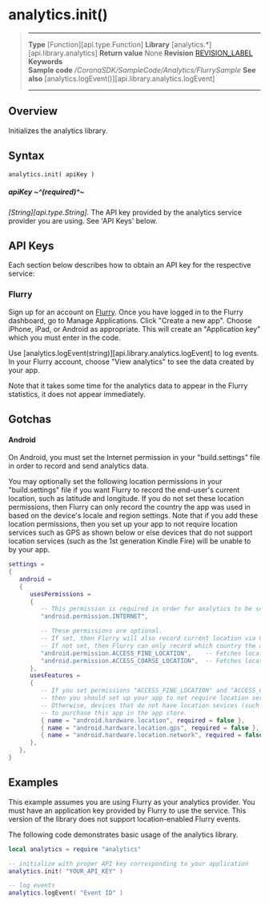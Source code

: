# analytics.init()

> --------------------- ------------------------------------------------------------------------------------------
> __Type__              [Function][api.type.Function]
> __Library__           [analytics.*][api.library.analytics]
> __Return value__      None
> __Revision__          [REVISION_LABEL](REVISION_URL)
> __Keywords__          
> __Sample code__       */CoronaSDK/SampleCode/Analytics/FlurrySample*
> __See also__          [analytics.logEvent()][api.library.analytics.logEvent]
> --------------------- ------------------------------------------------------------------------------------------


## Overview

Initializes the analytics library.

## Syntax

	analytics.init( apiKey )

##### apiKey ~^(required)^~
_[String][api.type.String]._ The API key provided by the analytics service provider you are using. See 'API Keys' below.


## API Keys

Each section below describes how to obtain an API key for the respective service:

### Flurry

Sign up for an account on [Flurry](http://www.flurry.com). Once you have logged in to the Flurry dashboard, go to Manage Applications. Click "Create a new app". Choose iPhone, iPad, or Android as appropriate. This will create an "Application key" which you must enter in the code.

Use [analytics.logEvent(string)][api.library.analytics.logEvent] to log events. In your Flurry account, choose "View analytics" to see the data created by your app.

Note that it takes some time for the analytics data to appear in the Flurry statistics, it does not appear immediately.

## Gotchas

#### Android

On Android, you must set the Internet permission in your "build.settings" file in order to record and send analytics data.

You may optionally set the following location permissions in your "build.settings" file if you want Flurry to record the end-user's current location, such as latitude and longitude. If you do not set these location permissions, then Flurry can only record the country the app was used in based on the device's locale and region settings. Note that if you add these location permissions, then you set up your app to not require location services such as GPS as shown below or else devices that do not support location services (such as the 1st generation Kindle Fire) will be unable to by your app.

``````lua
settings =
{
   android =
   {
      usesPermissions =
      {
         -- This permission is required in order for analytics to be sent to Flurry's servers.
         "android.permission.INTERNET",

         -- These permissions are optional.
         -- If set, then Flurry will also record current location via GPS and/or WiFi.
         -- If not set, then Flurry can only record which country the app was used in.
         "android.permission.ACCESS_FINE_LOCATION",    -- Fetches location via GPS.
         "android.permission.ACCESS_COARSE_LOCATION",  -- Fetches location via WiFi or cellular service.
      },
      usesFeatures =
      {
         -- If you set permissions "ACCESS_FINE_LOCATION" and "ACCESS_COARSE_LOCATION" above,
         -- then you should set up your app to not require location services as follows.
         -- Otherwise, devices that do not have location sevices (such as a GPS) will be unable
         -- to purchase this app in the app store.
         { name = "android.hardware.location", required = false },
         { name = "android.hardware.location.gps", required = false },
         { name = "android.hardware.location.network", required = false },
      },
   },
}
``````

## Examples

This example assumes you are using Flurry as your analytics provider. You must have an application key provided by Flurry to use the service. This version of the library does not support location-enabled Flurry events.

The following code demonstrates basic usage of the analytics library.

``````lua
local analytics = require "analytics"

-- initialize with proper API key corresponding to your application
analytics.init( "YOUR_API_KEY" )

-- log events
analytics.logEvent( "Event ID" )
``````
